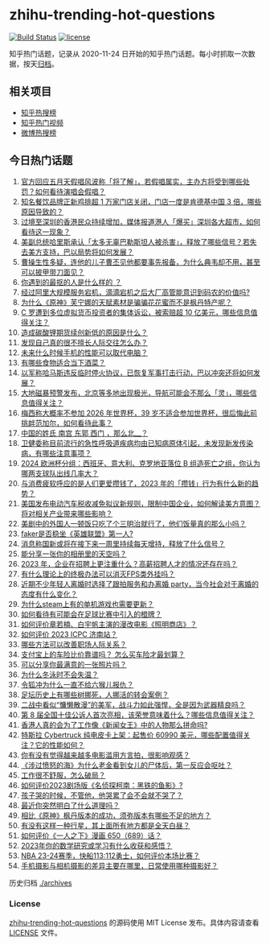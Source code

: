 # zhihu-trending-hot-questions

[![Build Status](https://github.com/justjavac/zhihu-trending-hot-questions/workflows/ci/badge.svg?branch=master)](https://github.com/justjavac/zhihu-trending-hot-questions/actions)
[![license](https://img.shields.io/github/license/justjavac/zhihu-trending-hot-questions)](https://github.com/justjavac/zhihu-trending-hot-questions/blob/master/LICENSE)

知乎热门话题，记录从 2020-11-24
日开始的知乎热门话题。每小时抓取一次数据，按天[归档](./archives)。

## 相关项目

- [知乎热搜榜](https://github.com/justjavac/zhihu-trending-top-search)
- [知乎热门视频](https://github.com/justjavac/zhihu-trending-hot-video)
- [微博热搜榜](https://github.com/justjavac/weibo-trending-hot-search)

## 今日热门话题

<!-- BEGIN -->
<!-- 最后更新时间 Mon Dec 04 2023 02:18:42 GMT+0800 (China Standard Time) -->

1. [官方回应五月天假唱风波称「将了解」，若假唱属实，主办方将受到哪些处罚？如何看待演唱会假唱？](https://www.zhihu.com/question/633116674)
1. [知名餐饮品牌正新鸡排超 1 万家门店关闭，门店一度是肯德基中国 3 倍，哪些原因导致的？](https://www.zhihu.com/question/633100779)
1. [过境至深圳的香港民众持续增加，媒体报道港人「爆买」深圳各大超市，如何看待这一现象？](https://www.zhihu.com/question/632097505)
1. [美副总统哈里斯承认「太多无辜巴勒斯坦人被杀害」，释放了哪些信号？若失去美方支持，巴以局势将如何发展？](https://www.zhihu.com/question/633118015)
1. [曹操生性多疑，连他的儿子曹丕见他都要事先报备，为什么典韦却不用，甚至可以披甲带刀面见？](https://www.zhihu.com/question/632775346)
1. [你遇到的最抠的人是什么样的 ？](https://www.zhihu.com/question/268016841)
1. [经过阿里大规模服务宕机，滴滴宕机之后大厂高管能意识到码农的价值吗?](https://www.zhihu.com/question/632927474)
1. [为什么《原神》芙宁娜的天赋素材是骗骗花花蜜而不是枫丹特产呢？](https://www.zhihu.com/question/630835778)
1. [C 罗遭到多位虚拟货币投资者的集体诉讼，被索赔超 10 亿美元，哪些信息值得关注？](https://www.zhihu.com/question/633120735)
1. [造成碳酸锂期货续创新低的原因是什么？](https://www.zhihu.com/question/631400082)
1. [发现自己真的很不擅长人际交往怎么办？](https://www.zhihu.com/question/632022060)
1. [未来什么时候手机的性能可以取代电脑？](https://www.zhihu.com/question/627567122)
1. [有哪些食物适合当下酒菜？](https://www.zhihu.com/question/619447732)
1. [以军称哈马斯违反临时停火协议，已恢复军事打击行动，巴以冲突还将如何发展？](https://www.zhihu.com/question/632790367)
1. [大地磁暴预警发布，北京等多地出现极光，导航可能会不那么「灵」，哪些信息值得关注？](https://www.zhihu.com/question/632936847)
1. [梅西称大概率不参加 2026 年世界杯，39 岁不适合参加世界杯，很后悔此前挑衅范加尔，如何看待此事？](https://www.zhihu.com/question/632951261)
1. [中国的姓氏 南宫 东郭 西门 ，那么北__？](https://www.zhihu.com/question/49103234)
1. [卫健委称目前流行的急性呼吸道疾病均由已知病原体引起，未发现新发传染病，有哪些注意事项？](https://www.zhihu.com/question/632971578)
1. [2024 欧洲杯分组：西班牙、意大利、克罗地亚落位 B 组造死亡之组，你认为哪两支球队出线几率大？](https://www.zhihu.com/question/633075086)
1. [与消费疲软呼应的是人们更爱攒钱了，2023 年的「攒钱」行为有什么新的趋势？](https://www.zhihu.com/question/630156525)
1. [美国发布电动汽车税收减免拟议新规则，限制中国企业，如何解读美方意图？将对相关产业带来哪些影响？](https://www.zhihu.com/question/633001250)
1. [美剧中的外国人一顿饭只吃了个三明治就行了，他们饭量真的那么小吗？](https://www.zhihu.com/question/27162329)
1. [faker是否稳坐《英雄联盟》第一人?](https://www.zhihu.com/question/353748344)
1. [消息称国新或将在接下来一周里持续每天增持，释放了什么信号？](https://www.zhihu.com/question/633115214)
1. [能分享一张你的相册里的天空吗？](https://www.zhihu.com/question/632952689)
1. [2023 年，企业在招聘上更注重什么？高薪招聘人才的情况还存在吗？](https://www.zhihu.com/question/632472699)
1. [有什么理论上的终极办法可以消灭FPS类外挂吗？](https://www.zhihu.com/question/328401579)
1. [近期不少年轻人离婚时选择了跟拍服务和办离婚 party，当今社会对于离婚的态度有什么变化？](https://www.zhihu.com/question/633112209)
1. [为什么steam上有的单机游戏也需要更新？](https://www.zhihu.com/question/624364060)
1. [如何看待有可能会在足球比赛中引入的橙牌？](https://www.zhihu.com/question/632429885)
1. [如何评价章若楠、白宇帆主演的漫改电影《照明商店》？](https://www.zhihu.com/question/632016531)
1. [如何评价 2023 ICPC 济南站？](https://www.zhihu.com/question/631214119)
1. [哪些方法可以改善职场人际关系？](https://www.zhihu.com/question/630516074)
1. [支付宝上的车险比价靠谱吗？ 怎么买车险才最划算？](https://www.zhihu.com/question/632839006)
1. [可以分享你最满意的一张照片吗？](https://www.zhihu.com/question/623948087)
1. [为什么冬泳时不会失温？](https://www.zhihu.com/question/631813252)
1. [令狐冲为什么一直不给六猴儿报仇？](https://www.zhihu.com/question/556020025)
1. [足坛历史上有哪些树挪死，人挪活的转会案例？](https://www.zhihu.com/question/631728669)
1. [二战中看似“慵懒散漫”的美军，战斗力如此强悍，全是因为武器精良吗？](https://www.zhihu.com/question/628652174)
1. [第 8 届全国十佳公诉人首次亮相，该荣誉意味着什么？哪些信息值得关注？](https://www.zhihu.com/question/632809005)
1. [香港人真的会为了工作像《新闻女王》中的人物那么拼命吗?](https://www.zhihu.com/question/631332436)
1. [特斯拉 Cybertruck 纯电皮卡上架：起售价 60990 美元，哪些配置值得关注？它的性能如何？](https://www.zhihu.com/question/632755051)
1. [你有没有觉得越来越多电影滥用方言拍，很影响观感？](https://www.zhihu.com/question/632514592)
1. [《涉过愤怒的海》为什么老金看到女儿的尸体后，第一反应会呕吐？](https://www.zhihu.com/question/632088907)
1. [工作很不舒服，怎么破局？](https://www.zhihu.com/question/632364288)
1. [如何评价2023剧场版《名侦探柯南：黑铁的鱼影》?](https://www.zhihu.com/question/632559516)
1. [孩子哭的时候，不管他，他哭累了会不会就不哭了？](https://www.zhihu.com/question/428651537)
1. [最近你突然明白了什么道理吗？](https://www.zhihu.com/question/627838832)
1. [相比《原神》枫丹版本的成功，须弥版本有哪些不足的地方？](https://www.zhihu.com/question/631989606)
1. [有没有这样一种行星，其上面所有地方都是全天白昼？](https://www.zhihu.com/question/632562475)
1. [如何评价《一人之下》漫画 650（689）话？](https://www.zhihu.com/question/632734795)
1. [2023年你的数学研究或学习有什么收获和感悟？](https://www.zhihu.com/question/629305334)
1. [NBA 23-24赛季，快船113:112勇士，如何评价本场比赛？](https://www.zhihu.com/question/633093813)
1. [手机摄影与相机摄影的差异主要在哪里，日常使用哪种摄影好？](https://www.zhihu.com/question/630767825)

<!-- END -->

历史归档 [./archives](./archives)

### License

[zhihu-trending-hot-questions](https://github.com/justjavac/zhihu-trending-hot-questions)
的源码使用 MIT License 发布。具体内容请查看 [LICENSE](./LICENSE) 文件。
